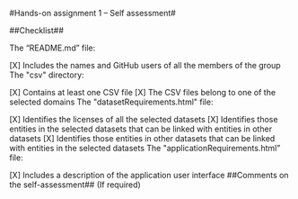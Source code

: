 #Hands-on assignment 1 – Self assessment#

##Checklist##

The “README.md” file:

 [X] Includes the names and GitHub users of all the members of the group
The "csv" directory:

 [X] Contains at least one CSV file
 [X] The CSV files belong to one of the selected domains
The "datasetRequirements.html" file:

 [X] Identifies the licenses of all the selected datasets
 [X] Identifies those entities in the selected datasets that can be linked with entities in other datasets
 [X] Identifies those entities in other datasets that can be linked with entities in the selected datasets
The "applicationRequirements.html” file:

 [X] Includes a description of the application user interface
##Comments on the self-assessment## (If required)

